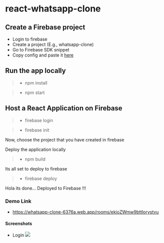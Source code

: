 # react-whatsapp-clone


## Create a Firebase project

- Login to firebase 
- Create a project (E.g., whatsapp-clone)
- Go to Firebase SDK snippet 
- Copy config and paste it [here](/src/firebase.js#L4)


## Run the app locally 

> - npm install

> - npm start

## Host a React Application on Firebase

> - firebase login

> - firebase init

Now, choose the project that you have created in firebase

Deploy the application locally

> - npm build

Its all set to deploy to firebase

> - firebase deploy

Hola its done... Deployed to Firebase !!!


### Demo Link

-  https://whatsapp-clone-6376a.web.app/rooms/ekioZWmw9bttlorystvu


#### Screenshots

- Login 
![](/screenshorts/login.png)